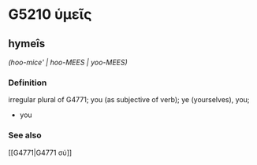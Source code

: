 # G5210 ὑμεῖς

## hymeîs

_(hoo-mice' | hoo-MEES | yoo-MEES)_

### Definition

irregular plural of G4771; you (as subjective of verb); ye (yourselves), you; 

- you

### See also

[[G4771|G4771 σύ]]
